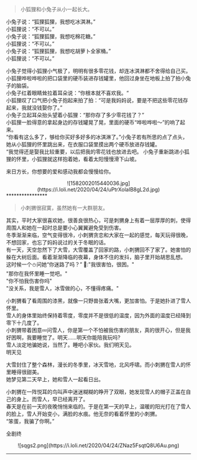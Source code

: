 >小狐狸和小兔子从小一起长大。  小兔子说：“狐狸狐狸，我想吃冰淇淋。”  小狐狸说：“不可以。”    小兔子说：“狐狸狐狸，我想吃棉花糖。”  小狐狸说：“不可以。”    小兔子说：“狐狸狐狸，我想吃胡萝卜全家桶。”  小狐狸说：“不可以。”  小兔子觉得小狐狸小气极了，明明有很多零花钱，却连冰淇淋都不舍得给自己买。  小狐狸哗啦哗啦的把口袋里的硬币装进存钱罐里，他回过身坐在地板上拍了拍小兔子的脑袋。  小兔子红着眼睛耸拉着耳朵说：“你根本就不喜欢我。“  小狐狸叹了口气把小兔子抱起来拍了拍：“可是我妈妈说，要是不把这些零花钱存起来，我就没钱娶你了。”  小兔子立起耳朵抬头望着小狐狸：“那你存了多少零花钱了？”    小狐狸一脸得意的拿起身边的存钱罐晃了晃，里面的硬币“哗啦哗啦～”的响了起来。  “你看有这么多了，够给你买好多好多的冰淇淋了。”小兔子若有所思的点了点头，她从小狐狸的怀里跳出来，在衣服口袋里摸出两个硬币放进存钱罐。  “我觉得还是娶我比较重要，以后把我的零花钱也放进去吧。小兔子重新跳进小狐狸的怀里，小狐狸就这样抱着她，看着太阳慢慢滑下山坡。  来日方长，你想要的爱和感动我都会慢慢给你。  <center>![1582002015440036.jpg](https://i.loli.net/2020/04/24/uPtrXolaIB8gL2d.jpg)</center>****************>小刺猬很寂寞，虽然她有一大群朋友。  其实，平时大家很喜欢她，很善良很热心，可是刺猬身上有着一层厚厚的刺，使得周围人和她在一起时总是要小心翼翼避免受到伤害。    冬季渐渐来临，空气变得很冷，小刺猬贪恋和大家在一起的感觉，每天玩得很晚，不想回家，也忘了妈妈说过的关于冬眠的话。  有一天，天空忽然下了大雪，大雪覆盖了回家的路，小刺猬回不了家了。她害怕的躲在大树后面。看着渐渐降临的夜幕，身体不住的发抖，脑子里开始胡思乱想。  这时候一个⛄问她“你迷路了吗？”🦔:"我很害怕，很困。"  "那你在我怀里睡一觉吧。"  "你不怕我伤害你吗"  "没关系，我是雪人，冰雪做的心，不懂得疼痛。"   小刺猬看了看周围的漆黑，就像一只野兽张着大嘴，更加害怕。于是她扑进了雪人怀里。  雪人的身体里始终保持着零度，零度并不是很低的温度，因为外面的温度已经降到零下十几度了。  小刺猬带着困意💤问雪人，你是第一个不怕被我伤害的朋友，真的很开心，但是我好困啊，我要睡觉了。明天……明天你能陪我玩吗?  雪人淡定地骗她说，当然了。睡吧小家伙。我们明天见。  明天见   大雪封住了整个森林，漫长的冬季里，冰天雪地，北风呼啸。而小刺猬在雪人的怀里睡得很甜美。  她梦见第二天早上，她和雪人一起看日出。   小刺猬在一阵悦耳的鸟叫声中迷迷糊糊的睁开了双眼，她发现雪人的帽子正盖在自己的身上。而雪人，早已经离开了。    春天是在前一天的夜晚悄悄来临的。于是在第一天的早上，温暖的阳光打在了雪人的脸上，雪人开始变小，满脸的水痕。他无奈的看着怀里的小刺猬。   “笨蛋，我骗了你啊。”  全剧终  <center>![sqgs2.png](https://i.loli.net/2020/04/24/ZNaz5FsqtQ8U6Au.png)</center>************